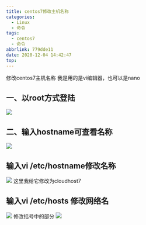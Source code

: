 ```yaml
---
title: centos7修改主机名称
categories:
  - Linux
  - 命令
tags:
  - centos7
  - 命令
abbrlink: 779dde11
date: 2020-12-04 14:42:47
top:
---
```

修改centos7主机名称
我是用的是vi编辑器，也可以是nano
## 一、以root方式登陆
![](https://storage.freecplus.top/images/2020/12/04/20201204150021.png)
## 二、输入hostname可查看名称

![](https://storage.freecplus.top/images/2020/12/04/20201204150142.png)
## 输入vi /etc/hostname修改名称
![](https://storage.freecplus.top/images/2020/12/04/20201204150245.png)
这里我给它修改为cloudhost7
## 输入vi /etc/hosts 修改网络名
![](https://storage.freecplus.top/images/2020/12/04/20201204150535.png)
修改括号中的部分
![](https://storage.freecplus.top/images/2020/12/04/20201204150615.png)